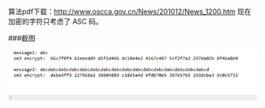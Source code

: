 算法pdf下载：http://www.oscca.gov.cn/News/201012/News_1200.htm
现在加密的字符只考虑了 ASC 码。

###截图

<img src="./10161918_wlhi.png" width="850"/>
